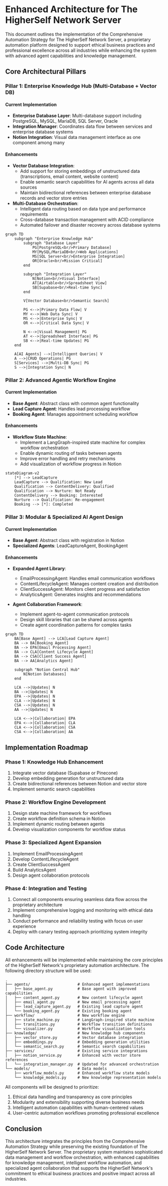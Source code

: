 # Enhanced Architecture for The HigherSelf Network Server

This document outlines the implementation of the Comprehensive Automation Strategy for The HigherSelf Network Server, a proprietary automation platform designed to support ethical business practices and professional excellence across all industries while enhancing the system with advanced agent capabilities and knowledge management.

## Core Architectural Pillars

### Pillar 1: Enterprise Knowledge Hub (Multi-Database + Vector DB)

#### Current Implementation
- **Enterprise Database Layer**: Multi-database support including PostgreSQL, MySQL, MariaDB, SQL Server, Oracle
- **Integration Manager**: Coordinates data flow between services and enterprise database systems
- **Notion Integration**: Visual data management interface as one component among many

#### Enhancements
- **Vector Database Integration**:
  - Add support for storing embeddings of unstructured data (transcriptions, email content, website content)
  - Enable semantic search capabilities for AI agents across all data sources
  - Maintain bidirectional references between enterprise database records and vector store entries
- **Multi-Database Orchestration**:
  - Intelligent data routing based on data type and performance requirements
  - Cross-database transaction management with ACID compliance
  - Automated failover and disaster recovery across database systems

```mermaid
graph TD
    subgraph "Enterprise Knowledge Hub"
        subgraph "Database Layer"
            PG[PostgreSQL<br/>Primary Database]
            MY[MySQL/MariaDB<br/>Web Applications]
            MS[SQL Server<br/>Enterprise Integration]
            OR[Oracle<br/>Mission Critical]
        end

        subgraph "Integration Layer"
            N[Notion<br/>Visual Interface]
            AT[Airtable<br/>Spreadsheet View]
            SB[Supabase<br/>Real-time Sync]
        end

        V[Vector Database<br/>Semantic Search]

        PG <-->|Primary Data Flow| V
        MY <-->|Web Data Sync| V
        MS <-->|Enterprise Sync| V
        OR <-->|Critical Data Sync| V

        N <-->|Visual Management| PG
        AT <-->|Spreadsheet Interface| PG
        SB <-->|Real-time Updates| PG
    end

    A[AI Agents] -->|Intelligent Queries| V
    A -->|CRUD Operations| PG
    S[Services] -->|Multi-DB Sync| PG
    S -->|Integration Sync| N
```

### Pillar 2: Advanced Agentic Workflow Engine

#### Current Implementation
- **Base Agent**: Abstract class with common agent functionality
- **Lead Capture Agent**: Handles lead processing workflow
- **Booking Agent**: Manages appointment scheduling workflow

#### Enhancements
- **Workflow State Machine**:
  - Implement a LangGraph-inspired state machine for complex workflow orchestration
  - Enable dynamic routing of tasks between agents
  - Improve error handling and retry mechanisms
  - Add visualization of workflow progress in Notion

```mermaid
stateDiagram-v2
    [*] --> LeadCapture
    LeadCapture --> Qualification: New Lead
    Qualification --> ContentDelivery: Qualified
    Qualification --> Nurture: Not Ready
    ContentDelivery --> Booking: Interested
    Nurture --> Qualification: Re-engagement
    Booking --> [*]: Completed
```

### Pillar 3: Modular & Specialized AI Agent Design

#### Current Implementation
- **Base Agent**: Abstract class with registration in Notion
- **Specialized Agents**: LeadCaptureAgent, BookingAgent

#### Enhancements
- **Expanded Agent Library**:
  - EmailProcessingAgent: Handles email communication workflows
  - ContentLifecycleAgent: Manages content creation and distribution
  - ClientSuccessAgent: Monitors client progress and satisfaction
  - AnalyticsAgent: Generates insights and recommendations

- **Agent Collaboration Framework**:
  - Implement agent-to-agent communication protocols
  - Design skill libraries that can be shared across agents
  - Create agent coordination patterns for complex tasks

```mermaid
graph TD
    BA[Base Agent] --> LCA[Lead Capture Agent]
    BA --> BA[Booking Agent]
    BA --> EPA[Email Processing Agent]
    BA --> CLA[Content Lifecycle Agent]
    BA --> CSA[Client Success Agent]
    BA --> AA[Analytics Agent]

    subgraph "Notion Central Hub"
        N[Notion Databases]
    end

    LCA -->|Updates| N
    BA -->|Updates| N
    EPA -->|Updates| N
    CLA -->|Updates| N
    CSA -->|Updates| N
    AA -->|Updates| N

    LCA <-->|Collaboration| EPA
    EPA <-->|Collaboration| CLA
    CLA <-->|Collaboration| CSA
    CSA <-->|Collaboration| AA
```

## Implementation Roadmap

### Phase 1: Knowledge Hub Enhancement
1. Integrate vector database (Supabase or Pinecone)
2. Develop embedding generation for unstructured data
3. Create bidirectional references between Notion and vector store
4. Implement semantic search capabilities

### Phase 2: Workflow Engine Development
1. Design state machine framework for workflows
2. Create workflow definition schema in Notion
3. Implement dynamic routing between agents
4. Develop visualization components for workflow status

### Phase 3: Specialized Agent Expansion
1. Implement EmailProcessingAgent
2. Develop ContentLifecycleAgent
3. Create ClientSuccessAgent
4. Build AnalyticsAgent
5. Design agent collaboration protocols

### Phase 4: Integration and Testing
1. Connect all components ensuring seamless data flow across the proprietary architecture
2. Implement comprehensive logging and monitoring with ethical data handling
3. Conduct performance and reliability testing with focus on user experience
4. Deploy with canary testing approach prioritizing system integrity

## Code Architecture

All enhancements will be implemented while maintaining the core principles of the HigherSelf Network's proprietary automation architecture. The following directory structure will be used:

```
.
├── agents/                     # Enhanced agent implementations
│   ├── base_agent.py           # Base agent with improved capabilities
│   ├── content_agent.py        # New content lifecycle agent
│   ├── email_agent.py          # New email processing agent
│   ├── lead_capture_agent.py   # Existing lead capture agent
│   └── booking_agent.py        # Existing booking agent
├── workflow/                   # New workflow engine
│   ├── state_machine.py        # LangGraph-inspired state machine
│   ├── transitions.py          # Workflow transition definitions
│   └── visualizer.py           # Workflow visualization tools
├── knowledge/                  # New knowledge hub components
│   ├── vector_store.py         # Vector database integration
│   ├── embeddings.py           # Embedding generation utilities
│   └── semantic_search.py      # Semantic search capabilities
├── services/                   # Existing service integrations
│   ├── notion_service.py       # Enhanced with vector store references
│   └── integration_manager.py  # Updated for advanced orchestration
└── models/                     # Data models
    ├── workflow_models.py      # Enhanced workflow state models
    └── knowledge_models.py     # New knowledge representation models
```

All components will be designed to prioritize:
1. Ethical data handling and transparency as core principles
2. Modularity and extensibility supporting diverse business needs
3. Intelligent automation capabilities with human-centered values
4. User-centric automation workflows promoting professional excellence

## Conclusion

This architecture integrates the principles from the Comprehensive Automation Strategy while preserving the existing foundation of The HigherSelf Network Server. The proprietary system maintains sophisticated data management and workflow orchestration, with enhanced capabilities for knowledge management, intelligent workflow automation, and specialized agent collaboration that supports the HigherSelf Network's commitment to ethical business practices and positive impact across all industries.
